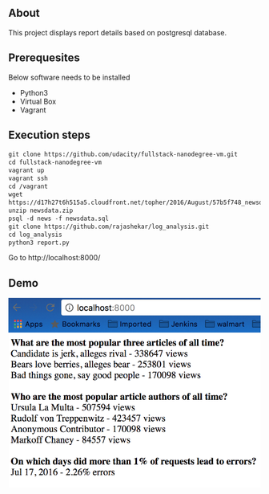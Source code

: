 ## About
This project displays report details based on postgresql database.

## Prerequesites
Below software needs to be installed
 - Python3 
 - Virtual Box
 - Vagrant

## Execution steps
```
git clone https://github.com/udacity/fullstack-nanodegree-vm.git
cd fullstack-nanodegree-vm
vagrant up
vagrant ssh
cd /vagrant
wget https://d17h27t6h515a5.cloudfront.net/topher/2016/August/57b5f748_newsdata/newsdata.zip
unzip newsdata.zip
psql -d news -f newsdata.sql
git clone https://github.com/rajashekar/log_analysis.git
cd log_analysis
python3 report.py
```

Go to http://localhost:8000/
## Demo
![Demo](https://github.com/rajashekar/log_analysis/blob/master/demo.png)

